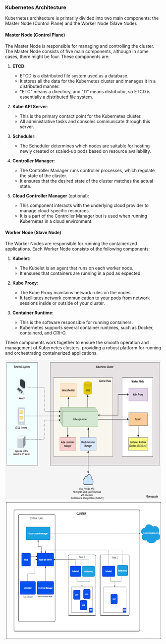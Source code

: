 ### Kubernetes Architecture

Kubernetes architecture is primarily divided into two main components: the Master Node (Control Plane) and the Worker Node (Slave Node).

#### Master Node (Control Plane)

The Master Node is responsible for managing and controlling the cluster. The Master Node consists of five main components, although in some cases, there might be four. These components are:

1. **ETCD**:
   - ETCD is a distributed file system used as a database.
   - It stores all the data for the Kubernetes cluster and manages it in a distributed manner.
   - "ETC" means a directory, and "D" means distributor, so ETCD is essentially a distributed file system.

2. **Kube API Server**:
   - This is the primary contact point for the Kubernetes cluster.
   - All administrative tasks and consoles communicate through this server.

3. **Scheduler**:
   - The Scheduler determines which nodes are suitable for hosting newly created or scaled-up pods based on resource availability.

4. **Controller Manager**:
   - The Controller Manager runs controller processes, which regulate the state of the cluster.
   - It ensures that the desired state of the cluster matches the actual state.

5. **Cloud Controller Manager** (optional):
   - This component interacts with the underlying cloud provider to manage cloud-specific resources.
   - It is a part of the Controller Manager but is used when running Kubernetes in a cloud environment.

#### Worker Node (Slave Node)

The Worker Nodes are responsible for running the containerized applications. Each Worker Node consists of the following components:

1. **Kubelet**:
   - The Kubelet is an agent that runs on each worker node.
   - It ensures that containers are running in a pod as expected.

2. **Kube Proxy**:
   - The Kube Proxy maintains network rules on the nodes.
   - It facilitates network communication to your pods from network sessions inside or outside of your cluster.

3. **Container Runtime**:
   - This is the software responsible for running containers.
   - Kubernetes supports several container runtimes, such as Docker, containerd, and CRI-O. 

These components work together to ensure the smooth operation and management of Kubernetes clusters, providing a robust platform for running and orchestrating containerized applications.

<div style="text-align: center;">
  <img src="../../pics/kubernetes-cluster-architecture 1.png" alt="Kubernetes Architecture" style="width: 600px; height: 450px;">
</div>


<div style="text-align: center;">
  <img src="../../pics/kubernetes-cluster-architecture.png" alt="Kubernetes Architecture" style="width: 600px; height: 450px;">
</div>
